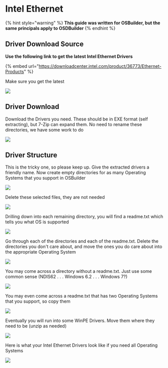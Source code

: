 # Intel Ethernet

{% hint style="warning" %}
**This guide was written for OSBuilder, but the same principals apply to OSDBuilder**
{% endhint %}

## Driver Download Source

**Use the following link to get the latest Intel Ethernet Drivers**

{% embed url="https://downloadcenter.intel.com/product/36773/Ethernet-Products" %}

Make sure you get the latest

![](../../../../../.gitbook/assets/image%20%287%29.png)

## Driver Download

Download the Drivers you need.  These should be in EXE format \(self extracting\), but 7-Zip can expand them.  No need to rename these directories, we have some work to do

![](../../../../../.gitbook/assets/image%20%288%29.png)

## Driver Structure

This is the tricky one, so please keep up.  Give the extracted drivers a friendly name.  Now create empty directories for as many Operating Systems that you support in OSBuilder

![](../../../../../.gitbook/assets/image%20%2880%29.png)

Delete these selected files, they are not needed

![](../../../../../.gitbook/assets/image%20%28111%29.png)

Drilling down into each remaining directory, you will find a readme.txt which tells you what OS is supported

![](../../../../../.gitbook/assets/image%20%28119%29.png)

Go through each of the directories and each of the readme.txt.  Delete the directories you don't care about, and move the ones you do care about into the appropriate Operating System

![](../../../../../.gitbook/assets/image%20%2873%29.png)

You may come across a directory without a readme.txt.  Just use some common sense \(NDIS62 . . . Windows 6.2 . . . Windows 7?\)

![](../../../../../.gitbook/assets/image%20%2818%29.png)

You may even come across a readme.txt that has two Operating Systems that you support, so copy them

![](../../../../../.gitbook/assets/image%20%28226%29.png)

Eventually you will run into some WinPE Drivers.  Move them where they need to be \(unzip as needed\)

![](../../../../../.gitbook/assets/image%20%28204%29.png)

Here is what your Intel Ethernet Drivers look like if you need all Operating Systems

![](../../../../../.gitbook/assets/image%20%2854%29.png)

## 

